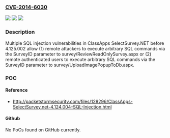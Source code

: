 ### [CVE-2014-6030](https://cve.mitre.org/cgi-bin/cvename.cgi?name=CVE-2014-6030)
![](https://img.shields.io/static/v1?label=Product&message=n%2Fa&color=blue)
![](https://img.shields.io/static/v1?label=Version&message=n%2Fa&color=blue)
![](https://img.shields.io/static/v1?label=Vulnerability&message=n%2Fa&color=brighgreen)

### Description

Multiple SQL injection vulnerabilities in ClassApps SelectSurvey.NET before 4.125.002 allow (1) remote attackers to execute arbitrary SQL commands via the SurveyID parameter to survey/ReviewReadOnlySurvey.aspx or (2) remote authenticated users to execute arbitrary SQL commands via the SurveyID parameter to survey/UploadImagePopupToDb.aspx.

### POC

#### Reference
- http://packetstormsecurity.com/files/128296/ClassApps-SelectSurvey.net-4.124.004-SQL-Injection.html

#### Github
No PoCs found on GitHub currently.

